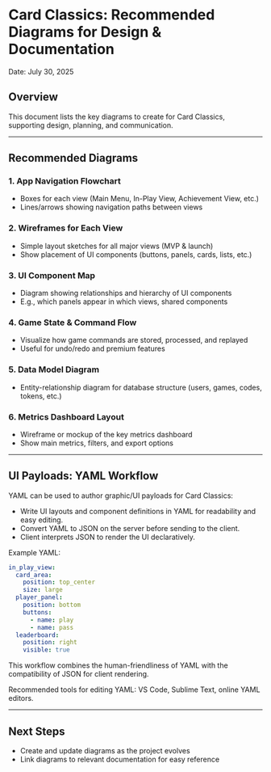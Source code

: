 # Card Classics: Recommended Diagrams for Design & Documentation

Date: July 30, 2025

## Overview
This document lists the key diagrams to create for Card Classics, supporting design, planning, and communication.

---

## Recommended Diagrams

### 1. App Navigation Flowchart
- Boxes for each view (Main Menu, In-Play View, Achievement View, etc.)
- Lines/arrows showing navigation paths between views

### 2. Wireframes for Each View
- Simple layout sketches for all major views (MVP & launch)
- Show placement of UI components (buttons, panels, cards, lists, etc.)

### 3. UI Component Map
- Diagram showing relationships and hierarchy of UI components
- E.g., which panels appear in which views, shared components

### 4. Game State & Command Flow
- Visualize how game commands are stored, processed, and replayed
- Useful for undo/redo and premium features

### 5. Data Model Diagram
- Entity-relationship diagram for database structure (users, games, codes, tokens, etc.)

### 6. Metrics Dashboard Layout
- Wireframe or mockup of the key metrics dashboard
- Show main metrics, filters, and export options

---


## UI Payloads: YAML Workflow

YAML can be used to author graphic/UI payloads for Card Classics:
- Write UI layouts and component definitions in YAML for readability and easy editing.
- Convert YAML to JSON on the server before sending to the client.
- Client interprets JSON to render the UI declaratively.

Example YAML:
```yaml
in_play_view:
  card_area:
    position: top_center
    size: large
  player_panel:
    position: bottom
    buttons:
      - name: play
      - name: pass
  leaderboard:
    position: right
    visible: true
```

This workflow combines the human-friendliness of YAML with the compatibility of JSON for client rendering.

Recommended tools for editing YAML: VS Code, Sublime Text, online YAML editors.

---

## Next Steps
- Create and update diagrams as the project evolves
- Link diagrams to relevant documentation for easy reference
